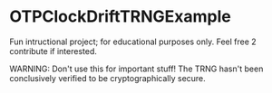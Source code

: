# OTPClockDriftTRNGExample
Fun intructional project; for educational purposes only. Feel free 2 contribute if interested. 


WARNING: Don't use this for important stuff! The TRNG hasn't been conclusively verified to be cryptographically secure.
